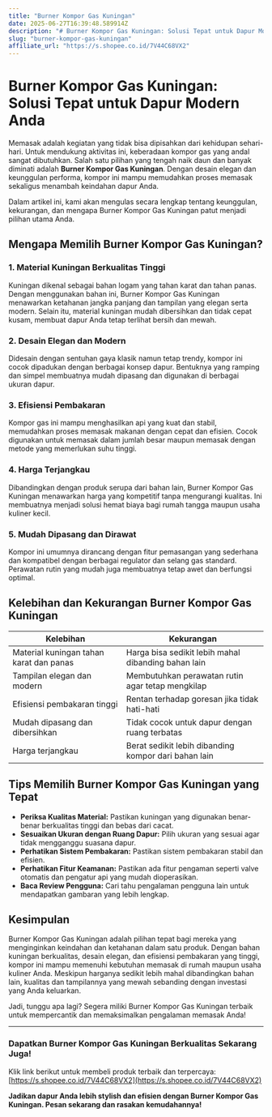 ```yaml
---
title: "Burner Kompor Gas Kuningan"
date: 2025-06-27T16:39:48.589914Z
description: "# Burner Kompor Gas Kuningan: Solusi Tepat untuk Dapur Modern Anda..."
slug: "burner-kompor-gas-kuningan"
affiliate_url: "https://s.shopee.co.id/7V44C68VX2"
---
```

# Burner Kompor Gas Kuningan: Solusi Tepat untuk Dapur Modern Anda

Memasak adalah kegiatan yang tidak bisa dipisahkan dari kehidupan sehari-hari. Untuk mendukung aktivitas ini, keberadaan kompor gas yang andal sangat dibutuhkan. Salah satu pilihan yang tengah naik daun dan banyak diminati adalah **Burner Kompor Gas Kuningan**. Dengan desain elegan dan keunggulan performa, kompor ini mampu memudahkan proses memasak sekaligus menambah keindahan dapur Anda.

Dalam artikel ini, kami akan mengulas secara lengkap tentang keunggulan, kekurangan, dan mengapa Burner Kompor Gas Kuningan patut menjadi pilihan utama Anda.

## Mengapa Memilih Burner Kompor Gas Kuningan?

### 1. Material Kuningan Berkualitas Tinggi
Kuningan dikenal sebagai bahan logam yang tahan karat dan tahan panas. Dengan menggunakan bahan ini, Burner Kompor Gas Kuningan menawarkan ketahanan jangka panjang dan tampilan yang elegan serta modern. Selain itu, material kuningan mudah dibersihkan dan tidak cepat kusam, membuat dapur Anda tetap terlihat bersih dan mewah.

### 2. Desain Elegan dan Modern
Didesain dengan sentuhan gaya klasik namun tetap trendy, kompor ini cocok dipadukan dengan berbagai konsep dapur. Bentuknya yang ramping dan simpel membuatnya mudah dipasang dan digunakan di berbagai ukuran dapur.

### 3. Efisiensi Pembakaran
Kompor gas ini mampu menghasilkan api yang kuat dan stabil, memudahkan proses memasak makanan dengan cepat dan efisien. Cocok digunakan untuk memasak dalam jumlah besar maupun memasak dengan metode yang memerlukan suhu tinggi.

### 4. Harga Terjangkau
Dibandingkan dengan produk serupa dari bahan lain, Burner Kompor Gas Kuningan menawarkan harga yang kompetitif tanpa mengurangi kualitas. Ini membuatnya menjadi solusi hemat biaya bagi rumah tangga maupun usaha kuliner kecil.

### 5. Mudah Dipasang dan Dirawat
Kompor ini umumnya dirancang dengan fitur pemasangan yang sederhana dan kompatibel dengan berbagai regulator dan selang gas standard. Perawatan rutin yang mudah juga membuatnya tetap awet dan berfungsi optimal.

## Kelebihan dan Kekurangan Burner Kompor Gas Kuningan

| Kelebihan                                              | Kekurangan                                              |
|--------------------------------------------------------|---------------------------------------------------------|
| Material kuningan tahan karat dan panas               | Harga bisa sedikit lebih mahal dibanding bahan lain   |
| Tampilan elegan dan modern                            | Membutuhkan perawatan rutin agar tetap mengkilap     |
| Efisiensi pembakaran tinggi                            | Rentan terhadap goresan jika tidak hati-hati          |
| Mudah dipasang dan dibersihkan                        | Tidak cocok untuk dapur dengan ruang terbatas        |
| Harga terjangkau                                       | Berat sedikit lebih dibanding kompor dari bahan lain |

## Tips Memilih Burner Kompor Gas Kuningan yang Tepat

- **Periksa Kualitas Material:** Pastikan kuningan yang digunakan benar-benar berkualitas tinggi dan bebas dari cacat.
- **Sesuaikan Ukuran dengan Ruang Dapur:** Pilih ukuran yang sesuai agar tidak mengganggu suasana dapur.
- **Perhatikan Sistem Pembakaran:** Pastikan sistem pembakaran stabil dan efisien.
- **Perhatikan Fitur Keamanan:** Pastikan ada fitur pengaman seperti valve otomatis dan pengatur api yang mudah dioperasikan.
- **Baca Review Pengguna:** Cari tahu pengalaman pengguna lain untuk mendapatkan gambaran yang lebih lengkap.

## Kesimpulan

Burner Kompor Gas Kuningan adalah pilihan tepat bagi mereka yang menginginkan keindahan dan ketahanan dalam satu produk. Dengan bahan kuningan berkualitas, desain elegan, dan efisiensi pembakaran yang tinggi, kompor ini mampu memenuhi kebutuhan memasak di rumah maupun usaha kuliner Anda. Meskipun harganya sedikit lebih mahal dibandingkan bahan lain, kualitas dan tampilannya yang mewah sebanding dengan investasi yang Anda keluarkan.

Jadi, tunggu apa lagi? Segera miliki Burner Kompor Gas Kuningan terbaik untuk mempercantik dan memaksimalkan pengalaman memasak Anda!

---

### Dapatkan Burner Kompor Gas Kuningan Berkualitas Sekarang Juga!

Klik link berikut untuk membeli produk terbaik dan terpercaya: [https://s.shopee.co.id/7V44C68VX2](https://s.shopee.co.id/7V44C68VX2)

**Jadikan dapur Anda lebih stylish dan efisien dengan Burner Kompor Gas Kuningan. Pesan sekarang dan rasakan kemudahannya!**
